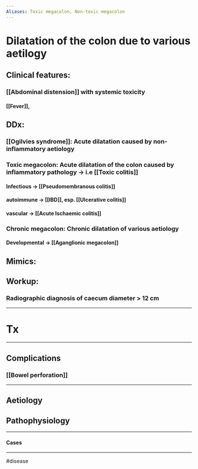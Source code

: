 ```yaml
---
Aliases: Toxic megacolon, Non-toxic megacolon
---
```

# Dilatation of the colon due to various aetilogy
## Clinical features:
### [[Abdominal distension]] with systemic toxicity
#### [[Fever]], 
## DDx:
### [[Ogilvies syndrome]]: Acute dilatation caused by non-inflammatory aetiology
#### 
### Toxic megacolon:  Acute dilatation of the colon caused by inflammatory pathology -> i.e [[Toxic colitis]]
#### Infectious -> [[Pseudomembranous colitis]]
#### autoimmune -> [[IBD]], esp. [[Ulcerative colitis]]
#### vascular -> [[Acute Ischaemic colitis]]
### Chronic megacolon: Chronic dilatation of various aetiology
#### Developmental -> [[Aganglionic megacolon]] 
#### 


## Mimics:
###
## Workup:
### Radiographic diagnosis of caecum diameter > 12 cm
---
# Tx

---
## Complications
### [[Bowel perforation]]

---
## Aetiology
## Pathophysiology

---
#### Cases


---
#disease 